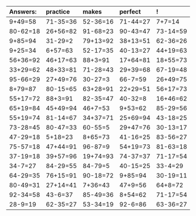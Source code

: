 | Answers: | practice | makes | perfect | ! |
| :--- | :--- | :--- | :--- | :--- |
| 9+49=58 | 71-35=36 | 52-36=16 | 71-44=27 | 7+7=14 | 
| 80-62=18 | 26+56=82 | 91-68=23 | 90-43=47 | 73-14=59 | 
| 9+85=94 | 31-29=2 | 79+13=92 | 38+13=51 | 62-36=26 | 
| 9+25=34 | 6+57=63 | 52-17=35 | 40-13=27 | 44+19=63 | 
| 56+36=92 | 46+17=63 | 88+3=91 | 17+64=81 | 18+55=73 | 
| 33+29=62 | 48+33=81 | 71-28=43 | 29+39=68 | 67-19=48 | 
| 95-66=29 | 27+49=76 | 30-27=3 | 66-7=59 | 26+49=75 | 
| 8+79=87 | 80-15=65 | 63+28=91 | 22+29=51 | 56+17=73 | 
| 55+17=72 | 88+3=91 | 82-35=47 | 40-32=8 | 16+46=62 | 
| 65+19=84 | 45+49=94 | 46+7=53 | 9+53=62 | 85-29=56 | 
| 55+19=74 | 81-14=67 | 34+37=71 | 25+69=94 | 43-18=25 | 
| 73-28=45 | 80-47=33 | 60-55=5 | 29+47=76 | 30-13=17 | 
| 47-29=18 | 5+18=23 | 8+65=73 | 41-16=25 | 83-56=27 | 
| 75-57=18 | 47+44=91 | 96-87=9 | 54+19=73 | 81-63=18 | 
| 37-19=18 | 39+57=96 | 19+74=93 | 74-37=37 | 71-17=54 | 
| 34-7=27 | 84-29=55 | 84-79=5 | 40-15=25 | 33-4=29 | 
| 64-29=35 | 76+15=91 | 90-18=72 | 9+85=94 | 30-19=11 | 
| 80-49=31 | 27+14=41 | 7+36=43 | 47+9=56 | 64+8=72 | 
| 92-34=58 | 43-6=37 | 85-49=36 | 8+54=62 | 71-17=54 | 
| 28-9=19 | 62-35=27 | 53-34=19 | 92-6=86 | 63-36=27 | 
